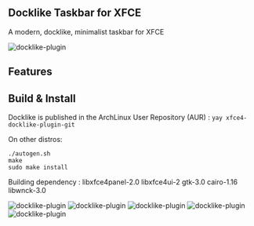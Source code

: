 Docklike Taskbar for XFCE
-----------------------------------
A modern, docklike, minimalist taskbar for XFCE

![docklike-plugin](https://i.imgur.com/WuQGvGw.jpg)

Features
-----------------------------------


Build & Install
-----------------------------------

Docklike is published in the ArchLinux User Repository (AUR) : `yay xfce4-docklike-plugin-git`

On other distros:
```
./autogen.sh
make
sudo make install
```

Building dependency :
libxfce4panel-2.0
libxfce4ui-2
gtk-3.0
cairo-1.16
libwnck-3.0

![docklike-plugin](https://i.imgur.com/b4qDHCB.jpg)
![docklike-plugin](https://i.imgur.com/9nWqkCG.jpg)
![docklike-plugin](https://i.imgur.com/bpR1E6j.jpg)
![docklike-plugin](https://i.imgur.com/CUFp6QP.jpg)
![docklike-plugin](https://i.imgur.com/DroPCpp.jpg)
